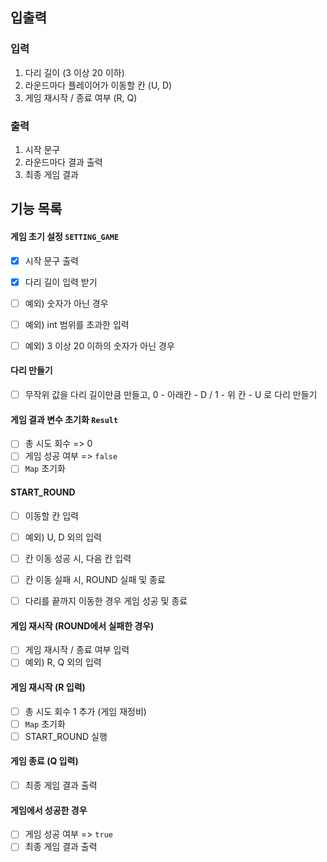 ## 입출력

### 입력

1. 다리 길이 (3 이상 20 이하)
2. 라운드마다 플레이어가 이동할 칸 (U, D)
3. 게임 재시작 / 종료 여부 (R, Q)

### 출력

1. 시작 문구
2. 라운드마다 결과 출력
3. 최종 게임 결과

## 기능 목록

#### 게임 초기 설정 `SETTING_GAME`

- [x] 시작 문구 출력

- [x] 다리 길이 입력 받기
- [ ] 예외) 숫자가 아닌 경우
- [ ] 예외) int 범위를 초과한 입력
- [ ] 예외) 3 이상 20 이하의 숫자가 아닌 경우

#### 다리 만들기

- [ ] 무작위 값을 다리 길이만큼 만들고, 0 - 아래칸 - D / 1 - 위 칸 - U 로 다리 만들기

#### 게임 결과 변수 초기화 `Result`

- [ ] 총 시도 회수 => 0
- [ ] 게임 성공 여부 => `false`
- [ ] `Map` 초기화

#### START_ROUND

- [ ] 이동할 칸 입력
- [ ] 예외) U, D 외의 입력

- [ ] 칸 이동 성공 시, 다음 칸 입력
- [ ] 칸 이동 실패 시, ROUND 실패 및 종료
- [ ] 다리를 끝까지 이동한 경우 게임 성공 및 종료

#### 게임 재시작 (ROUND에서 실패한 경우)

- [ ] 게임 재시작 / 종료 여부 입력
- [ ] 예외) R, Q 외의 입력

#### 게임 재시작 (R 입력)

- [ ] 총 시도 회수 1 추가 (게임 재정비)
- [ ] `Map` 초기화
- [ ] START_ROUND 실행

#### 게임 종료 (Q 입력)

- [ ] 최종 게임 결과 출력

#### 게임에서 성공한 경우

- [ ] 게임 성공 여부 => `true`
- [ ] 최종 게임 결과 출력